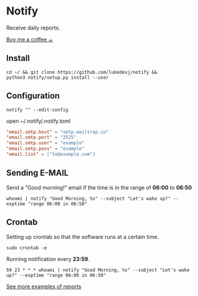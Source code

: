 # Notify

Receive daily reports.

[Buy me a coffee ☕︎](https://coinos.io/lukedev)

## Install
```shell
cd ~/ && git clone https://github.com/lukedevj/notify &&
python3 notify/setup.py install --user
```

## Configuration

```shell
notify "" --edit-config
```

open ~/.notify/.notify.toml
```toml
"email.smtp.host" = "smtp.mailtrap.io"
"email.smtp.port" = "2525"
"email.smtp.user" = "example"
"email.smtp.pass" = "example"
"email.list" = ["to@example.com"]
```

## Sending E-MAIL
Send a "Good morning!" email if the time is in the range of **06:00** to **06:50**
```shell
whoami | notify "Good Morning, %s" --subject "Let's wake up?" --exptime "range 06:00 in 06:50"
```

## Crontab

Setting up crontab so that the software runs at a certain time.

```shell
sudo crontab -e
```

Running notification every **23:59**.
```shell
59 23 * * * whoami | notify "Good Morning, %s" --subject "Let's wake up?" --exptime "range 06:00 in 06:50"
```

[See more examples of reports](./examples)
